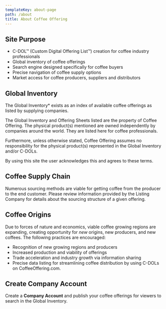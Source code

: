 ```yaml
---
templateKey: about-page
path: /about
title: About Coffee Offering
---
```


## Site Purpose

* C-DOL™ (Custom Digital Offering List™) creation for coffee industry professionals
* Global inventory of coffee offerings
* Search engine designed specifically for coffee buyers
* Precise navigation of coffee supply options
* Market access for coffee producers, suppliers and distributors

## Global Inventory

The Global Inventory\* exists as an index of available coffee offerings as listed by supplying companies.

The Global Inventory and Offering Sheets listed are the property of Coffee Offering. The physical product(s) mentioned are owned independently by companies around the world. They are listed here for coffee professionals.

Furthermore, unless otherwise stated, Coffee Offering assumes no responsibility for the physical product(s) represented in the Global Inventory and/or C-DOLs.

By using this site the user acknowledges this and agrees to these terms.

## Coffee Supply Chain

Numerous sourcing methods are viable for getting coffee from the producer to the end customer. Please review information provided by the Listing Company for details about the sourcing structure of a given offering.

## Coffee Origins

Due to forces of nature and economics, viable coffee growing regions are expanding, creating opportunity for _new_ origins, new producers, and new coffees. The following practices are encouraged:

* Recognition of new growing regions and producers
* Increased production and viability of offerings
* Trade acceleration and industry growth via information sharing
* Precise data listing for streamlining coffee distribution by using C-DOLs on CoffeeOffering.com.

## Create Company Account

Create a **Company Account** and publish your coffee offerings for viewers to search in the Global Inventory.
